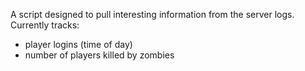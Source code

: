 A script designed to pull interesting information from the server logs.
Currently tracks:
* player logins (time of day)
* number of players killed by zombies

